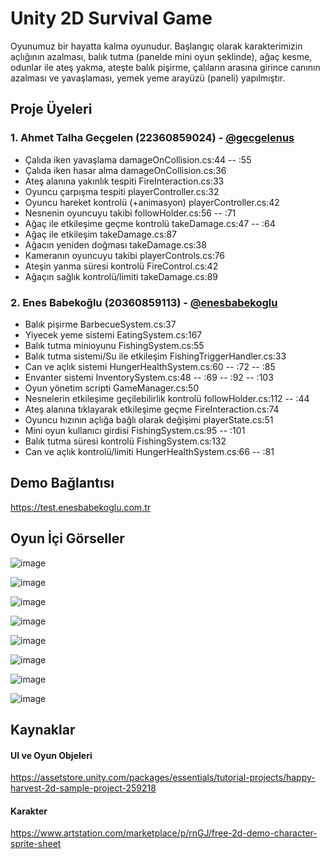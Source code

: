 # Unity 2D Survival Game

Oyunumuz bir hayatta kalma oyunudur. Başlangıç olarak karakterimizin açlığının azalması, balık tutma (panelde mini oyun şeklinde), ağaç kesme, odunlar ile ateş yakma, ateşte balık pişirme, çalıların arasına girince canının azalması ve yavaşlaması, yemek yeme arayüzü (paneli) yapılmıştır.

## Proje Üyeleri
### 1. Ahmet Talha Geçgelen (22360859024) - [@gecgelenus](https://github.com/gecgelenus)
 - Çalıda iken yavaşlama damageOnCollision.cs:44 --  :55
 - Çalıda iken hasar alma damageOnCollision.cs:36
 - Ateş alanına yakınlık tespiti FireInteraction.cs:33
 - Oyuncu çarpışma tespiti playerController.cs:32
 - Oyuncu hareket kontrolü (+animasyon) playerController.cs:42
 - Nesnenin oyuncuyu takibi followHolder.cs:56 -- :71
 - Ağaç ile etkileşime geçme kontrolü takeDamage.cs:47 -- :64
 - Ağaç ile etkileşim takeDamage.cs:87
 - Ağacın yeniden doğması takeDamage.cs:38
 - Kameranın oyuncuyu takibi playerControls.cs:76
 - Ateşin yanma süresi kontrolü FireControl.cs:42
 - Ağaçın sağlık kontrolü/limiti takeDamage.cs:89
### 2. Enes Babekoğlu (20360859113) - [@enesbabekoglu](https://github.com/enesbabekoglu)
 - Balık pişirme BarbecueSystem.cs:37
 - Yiyecek yeme sistemi EatingSystem.cs:167
 - Balık tutma minioyunu FishingSystem.cs:55
 - Balık tutma sistemi/Su ile etkileşim FishingTriggerHandler.cs:33
 - Can ve açlık sistemi HungerHealthSystem.cs:60 -- :72 -- :85
 - Envanter sistemi InventorySystem.cs:48 -- :69 -- :92 -- :103
 - Oyun yönetim scripti GameManager.cs:50
 - Nesnelerin etkileşime geçilebilirlik kontrolü followHolder.cs:112 -- :44
 - Ateş alanına tıklayarak etkileşime geçme FireInteraction.cs:74
 - Oyuncu hızının açlığa bağlı olarak değişimi playerState.cs:51
 - Mini oyun kullanıcı girdisi FishingSystem.cs:95 -- :101
 - Balık tutma süresi kontrolü FishingSystem.cs:132
 - Can ve açlık kontrolü/limiti HungerHealthSystem.cs:66 -- :81


## Demo Bağlantısı
https://test.enesbabekoglu.com.tr

## Oyun İçi Görseller

![image](https://github.com/user-attachments/assets/aab182a4-8a4d-4380-b6a0-b539153e0d38)

![image](https://github.com/user-attachments/assets/a579428c-9faf-4818-834e-ddca11e84567)

![image](https://github.com/user-attachments/assets/e29e94d4-ba1d-4aaf-af8b-6d450775ec68)

![image](https://github.com/user-attachments/assets/55b07362-a277-4416-87a5-c027c30dc457)

![image](https://github.com/user-attachments/assets/61de84b6-2fac-4e53-8672-fe82ccdca69a)

![image](https://github.com/user-attachments/assets/0724258b-469f-44a6-84f7-e81a7793247d)

![image](https://github.com/user-attachments/assets/73dd3ea3-23dc-404b-a07b-bb43a3533ff8)

![image](https://github.com/user-attachments/assets/bbca4d18-dca1-4c0c-b7f4-b385acb1e2f3)

## Kaynaklar

#### UI ve Oyun Objeleri
https://assetstore.unity.com/packages/essentials/tutorial-projects/happy-harvest-2d-sample-project-259218

#### Karakter
https://www.artstation.com/marketplace/p/rnGJ/free-2d-demo-character-sprite-sheet
